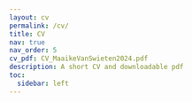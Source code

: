 ```yaml
---
layout: cv
permalink: /cv/
title: CV
nav: true
nav_order: 5
cv_pdf: CV_MaaikeVanSwieten2024.pdf
description: A short CV and downloadable pdf
toc:
  sidebar: left
---
```

